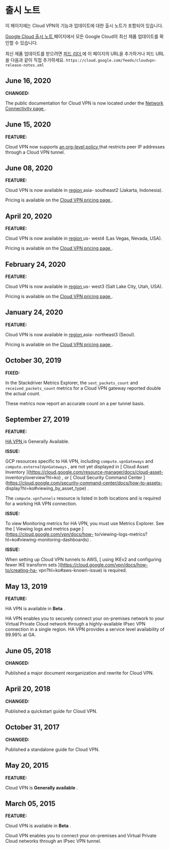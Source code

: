 #  출시 노트

이 페이지에는 Cloud VPN의 기능과 업데이트에 대한 출시 노트가 포함되어 있습니다.

[ Google Cloud 출시 노트 ](https://cloud.google.com/release-notes?hl=ko) 페이지에서 모든
Google Cloud의 최신 제품 업데이트를 확인할 수 있습니다.

최신 제품 업데이트를 받으려면 [ 피드 리더
](https://wikipedia.org/wiki/Comparison_of_feed_aggregators) 에 이 페이지의 URL을
추가하거나 피드 URL을 다음과 같이 직접 추가하세요. ` https://cloud.google.com/feeds/cloudvpn-
release-notes.xml `

##  June 16, 2020

**CHANGED:**

The public documentation for Cloud VPN is now located under the [ Network
Connectivity page ](https://cloud.google.com/network-connectivity/docs/?hl=ko)
.

##  June 15, 2020

**FEATURE:**

Cloud VPN now supports [ an org-level policy
](https://cloud.google.com/vpn/docs/concepts/overview?hl=ko#vpn-org-policy)
that restricts peer IP addresses through a Cloud VPN tunnel.

##  June 08, 2020

**FEATURE:**

Cloud VPN is now available in [ region
](https://cloud.google.com/compute/docs/regions-zones/?hl=ko#available) asia-
southeast2 (Jakarta, Indonesia).

Pricing is available on the [ Cloud VPN pricing page
](https://cloud.google.com/vpn/pricing?hl=ko) .

##  April 20, 2020

**FEATURE:**

Cloud VPN is now available in [ region
](https://cloud.google.com/compute/docs/regions-zones/?hl=ko#available) us-
west4 (Las Vegas, Nevada, USA).

Pricing is available on the [ Cloud VPN pricing page
](https://cloud.google.com/vpn/pricing?hl=ko) .

##  February 24, 2020

**FEATURE:**

Cloud VPN is now available in [ region
](https://cloud.google.com/compute/docs/regions-zones/?hl=ko#available) us-
west3 (Salt Lake City, Utah, USA).

Pricing is available on the [ Cloud VPN pricing page
](https://cloud.google.com/vpn/pricing?hl=ko) .

##  January 24, 2020

**FEATURE:**

Cloud VPN is now available in [ region
](https://cloud.google.com/compute/docs/regions-zones/?hl=ko#available) asia-
northeast3 (Seoul).

Pricing is available on the [ Cloud VPN pricing page
](https://cloud.google.com/vpn/pricing?hl=ko) .

##  October 30, 2019

**FIXED:**

In the Stackdriver Metrics Explorer, the ` sent_packets_count ` and `
received_packets_count ` metrics for a Cloud VPN gateway reported double the
actual count.

These metrics now report an accurate count on a per tunnel basis.

##  September 27, 2019

**FEATURE:**

[ HA VPN ](https://cloud.google.com/vpn/docs/concepts/overview?hl=ko) is
Generally Available.

**ISSUE:**

GCP resources specific to HA VPN, including ` compute.vpnGateways ` and `
compute.externalVpnGateways ` , are not yet displayed in [ Cloud Asset
Inventory ](https://cloud.google.com/resource-manager/docs/cloud-asset-
inventory/overview?hl=ko) , or [ Cloud Security Command Center
](https://cloud.google.com/security-command-center/docs/how-to-assets-
display?hl=ko#viewing_by_asset_type) .

The ` compute.vpnTunnels ` resource is listed in both locations and is
required for a working HA VPN connection.

**ISSUE:**

To view Monitoring metrics for HA VPN, you must use Metrics Explorer. See the
[ Viewing logs and metrics page ](https://cloud.google.com/vpn/docs/how-
to/viewing-logs-metrics?hl=ko#viewing-monitoring-dashboards) .

**ISSUE:**

When setting up Cloud VPN tunnels to AWS, [ using IKEv2 and configuring fewer
IKE transform sets ](https://cloud.google.com/vpn/docs/how-to/creating-ha-
vpn?hl=ko#aws-known-issue) is required.

##  May 13, 2019

**FEATURE:**

HA VPN is available in **Beta** .

HA VPN enables you to securely connect your on-premises network to your
Virtual Private Cloud network through a highly-available IPsec VPN connection
in a single region. HA VPN provides a service level availability of 99.99% at
GA.

##  June 05, 2018

**CHANGED:**

Published a major document reorganization and rewrite for Cloud VPN.

##  April 20, 2018

**CHANGED:**

Published a quickstart guide for Cloud VPN.

##  October 31, 2017

**CHANGED:**

Published a standalone guide for Cloud VPN.

##  May 20, 2015

**FEATURE:**

Cloud VPN is **Generally available** .

##  March 05, 2015

**FEATURE:**

Cloud VPN is available in **Beta** .

Cloud VPN enables you to connect your on-premises and Virtual Private Cloud
networks through an IPsec VPN tunnel.

